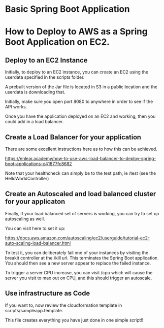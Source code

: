# Basic Spring Boot Application

# How to Deploy to AWS as a Spring Boot Application on EC2.

## Deploy to an EC2 Instance
Initially, to deploy to an EC2 instance, 
you can create an EC2 using the userdata specified in the scripts folder.

A prebuilt version of the Jar file is located in S3 in a public location and the userdata is downloading that.

Initially, make sure you open port 8080 to anywhere in order to see if the API works.

Once you have the application deployed on  an EC2 and working, then you could add in a load balancer.

## Create a Load Balancer for your application

There are some excellent instructions here as to how this can be achieved.

https://enlear.academy/how-to-use-aws-load-balancer-to-deploy-spring-boot-applications-c41877fc8682

Note that your healthcheck can simply be to the test path, ie /test (see the HelloWorldController)

## Create an Autoscaled and load balanced cluster for your applicaton

Finally, if your load balanced set of servers is working, you can try to set up autoscaling as well.

You can visit here to set it up:

https://docs.aws.amazon.com/autoscaling/ec2/userguide/tutorial-ec2-auto-scaling-load-balancer.html

To test it, you can deliberately fail one of your instances by visiting the breakit controller at the /kill url. This terminates the Spring Boot application.
You should then see a new server appear to replace the failed instance.

To trigger a server CPU increase, you can visit /cpu which will cause the server you visit to max out on CPU, and this should trigger an autoscale.

## Use infrastructure as Code

If you want to, now review the cloudformation template in scripts/sampleapp.template.

This file creates everything you have just done in one simple script!!


